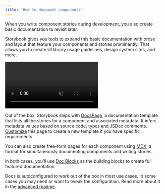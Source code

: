 ```yaml
---
title: 'How to document components'
---
```


When you write component stories during development, you also create basic documentation to revisit later.

Storybook gives you tools to expand this basic documentation with prose and layout that feature your components and stories prominently. That allows you to create UI library usage guidelines, design system sites, and more.

<video autoPlay muted playsInline loop>
  <source
    src="addon-docs-optimized.mp4"
    type="video/mp4"
  />
</video>

Out of the box, Storybook ships with [DocsPage](./docs-page.md), a documentation template that lists all the stories for a component and associated metadata. It infers metadata values based on source code, types and JSDoc comments. [Customize](./docs-page.md#replacing-docspage) this page to create a new template if you have specific requirements.

You can also create free-form pages for each component using [MDX](./mdx.md), a format for simultaneously documenting components and writing stories.

In both cases, you’ll use [Doc Blocks](./doc-blocks.md) as the building blocks to create full featured documentation.

Docs is autoconfigured to work out of the box in most use cases. In some cases you may need or want to tweak the configuration. Read more about it in the [advanced readme](../../addons/docs/ADVANCED-README.md).
